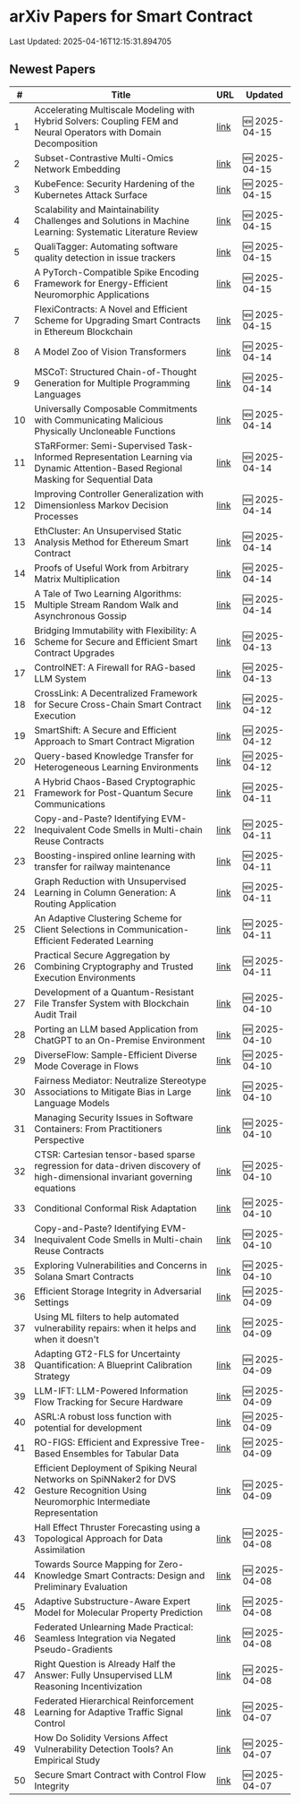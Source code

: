 # arXiv Papers for Smart Contract

Last Updated: 2025-04-16T12:15:31.894705

## Newest Papers

|\#|Title|URL|Updated|
|---|---|---|---|
|1|Accelerating Multiscale Modeling with Hybrid Solvers: Coupling FEM and Neural Operators with Domain Decomposition|[link](http://arxiv.org/abs/2504.11383v1)|🆕 2025-04-15|
|2|Subset-Contrastive Multi-Omics Network Embedding|[link](http://arxiv.org/abs/2504.11321v1)|🆕 2025-04-15|
|3|KubeFence: Security Hardening of the Kubernetes Attack Surface|[link](http://arxiv.org/abs/2504.11126v1)|🆕 2025-04-15|
|4|Scalability and Maintainability Challenges and Solutions in Machine Learning: Systematic Literature Review|[link](http://arxiv.org/abs/2504.11079v1)|🆕 2025-04-15|
|5|QualiTagger: Automating software quality detection in issue trackers|[link](http://arxiv.org/abs/2504.11053v1)|🆕 2025-04-15|
|6|A PyTorch-Compatible Spike Encoding Framework for Energy-Efficient Neuromorphic Applications|[link](http://arxiv.org/abs/2504.11026v1)|🆕 2025-04-15|
|7|FlexiContracts: A Novel and Efficient Scheme for Upgrading Smart Contracts in Ethereum Blockchain|[link](http://arxiv.org/abs/2504.10811v1)|🆕 2025-04-15|
|8|A Model Zoo of Vision Transformers|[link](http://arxiv.org/abs/2504.10231v1)|🆕 2025-04-14|
|9|MSCoT: Structured Chain-of-Thought Generation for Multiple Programming Languages|[link](http://arxiv.org/abs/2504.10178v1)|🆕 2025-04-14|
|10|Universally Composable Commitments with Communicating Malicious Physically Uncloneable Functions|[link](http://arxiv.org/abs/2504.10120v1)|🆕 2025-04-14|
|11|STaRFormer: Semi-Supervised Task-Informed Representation Learning via Dynamic Attention-Based Regional Masking for Sequential Data|[link](http://arxiv.org/abs/2504.10097v1)|🆕 2025-04-14|
|12|Improving Controller Generalization with Dimensionless Markov Decision Processes|[link](http://arxiv.org/abs/2504.10006v1)|🆕 2025-04-14|
|13|EthCluster: An Unsupervised Static Analysis Method for Ethereum Smart Contract|[link](http://arxiv.org/abs/2504.09977v1)|🆕 2025-04-14|
|14|Proofs of Useful Work from Arbitrary Matrix Multiplication|[link](http://arxiv.org/abs/2504.09971v1)|🆕 2025-04-14|
|15|A Tale of Two Learning Algorithms: Multiple Stream Random Walk and Asynchronous Gossip|[link](http://arxiv.org/abs/2504.09792v1)|🆕 2025-04-14|
|16|Bridging Immutability with Flexibility: A Scheme for Secure and Efficient Smart Contract Upgrades|[link](http://arxiv.org/abs/2504.09652v1)|🆕 2025-04-13|
|17|ControlNET: A Firewall for RAG-based LLM System|[link](http://arxiv.org/abs/2504.09593v1)|🆕 2025-04-13|
|18|CrossLink: A Decentralized Framework for Secure Cross-Chain Smart Contract Execution|[link](http://arxiv.org/abs/2504.09319v1)|🆕 2025-04-12|
|19|SmartShift: A Secure and Efficient Approach to Smart Contract Migration|[link](http://arxiv.org/abs/2504.09315v1)|🆕 2025-04-12|
|20|Query-based Knowledge Transfer for Heterogeneous Learning Environments|[link](http://arxiv.org/abs/2504.09205v1)|🆕 2025-04-12|
|21|A Hybrid Chaos-Based Cryptographic Framework for Post-Quantum Secure Communications|[link](http://arxiv.org/abs/2504.08618v1)|🆕 2025-04-11|
|22|Copy-and-Paste? Identifying EVM-Inequivalent Code Smells in Multi-chain Reuse Contracts|[link](http://arxiv.org/abs/2504.07589v2)|🆕 2025-04-11|
|23|Boosting-inspired online learning with transfer for railway maintenance|[link](http://arxiv.org/abs/2504.08554v1)|🆕 2025-04-11|
|24|Graph Reduction with Unsupervised Learning in Column Generation: A Routing Application|[link](http://arxiv.org/abs/2504.08401v1)|🆕 2025-04-11|
|25|An Adaptive Clustering Scheme for Client Selections in Communication-Efficient Federated Learning|[link](http://arxiv.org/abs/2504.08356v1)|🆕 2025-04-11|
|26|Practical Secure Aggregation by Combining Cryptography and Trusted Execution Environments|[link](http://arxiv.org/abs/2504.08325v1)|🆕 2025-04-11|
|27|Development of a Quantum-Resistant File Transfer System with Blockchain Audit Trail|[link](http://arxiv.org/abs/2504.07938v1)|🆕 2025-04-10|
|28|Porting an LLM based Application from ChatGPT to an On-Premise Environment|[link](http://arxiv.org/abs/2504.07907v1)|🆕 2025-04-10|
|29|DiverseFlow: Sample-Efficient Diverse Mode Coverage in Flows|[link](http://arxiv.org/abs/2504.07894v1)|🆕 2025-04-10|
|30|Fairness Mediator: Neutralize Stereotype Associations to Mitigate Bias in Large Language Models|[link](http://arxiv.org/abs/2504.07787v1)|🆕 2025-04-10|
|31|Managing Security Issues in Software Containers: From Practitioners Perspective|[link](http://arxiv.org/abs/2504.07707v1)|🆕 2025-04-10|
|32|CTSR: Cartesian tensor-based sparse regression for data-driven discovery of high-dimensional invariant governing equations|[link](http://arxiv.org/abs/2504.07618v1)|🆕 2025-04-10|
|33|Conditional Conformal Risk Adaptation|[link](http://arxiv.org/abs/2504.07611v1)|🆕 2025-04-10|
|34|Copy-and-Paste? Identifying EVM-Inequivalent Code Smells in Multi-chain Reuse Contracts|[link](http://arxiv.org/abs/2504.07589v1)|🆕 2025-04-10|
|35|Exploring Vulnerabilities and Concerns in Solana Smart Contracts|[link](http://arxiv.org/abs/2504.07419v1)|🆕 2025-04-10|
|36|Efficient Storage Integrity in Adversarial Settings|[link](http://arxiv.org/abs/2504.07041v1)|🆕 2025-04-09|
|37|Using ML filters to help automated vulnerability repairs: when it helps and when it doesn't|[link](http://arxiv.org/abs/2504.07027v1)|🆕 2025-04-09|
|38|Adapting GT2-FLS for Uncertainty Quantification: A Blueprint Calibration Strategy|[link](http://arxiv.org/abs/2504.07017v1)|🆕 2025-04-09|
|39|LLM-IFT: LLM-Powered Information Flow Tracking for Secure Hardware|[link](http://arxiv.org/abs/2504.07015v1)|🆕 2025-04-09|
|40|ASRL:A robust loss function with potential for development|[link](http://arxiv.org/abs/2504.06935v1)|🆕 2025-04-09|
|41|RO-FIGS: Efficient and Expressive Tree-Based Ensembles for Tabular Data|[link](http://arxiv.org/abs/2504.06927v1)|🆕 2025-04-09|
|42|Efficient Deployment of Spiking Neural Networks on SpiNNaker2 for DVS Gesture Recognition Using Neuromorphic Intermediate Representation|[link](http://arxiv.org/abs/2504.06748v1)|🆕 2025-04-09|
|43|Hall Effect Thruster Forecasting using a Topological Approach for Data Assimilation|[link](http://arxiv.org/abs/2504.06157v1)|🆕 2025-04-08|
|44|Towards Source Mapping for Zero-Knowledge Smart Contracts: Design and Preliminary Evaluation|[link](http://arxiv.org/abs/2504.04322v2)|🆕 2025-04-08|
|45|Adaptive Substructure-Aware Expert Model for Molecular Property Prediction|[link](http://arxiv.org/abs/2504.05844v1)|🆕 2025-04-08|
|46|Federated Unlearning Made Practical: Seamless Integration via Negated Pseudo-Gradients|[link](http://arxiv.org/abs/2504.05822v1)|🆕 2025-04-08|
|47|Right Question is Already Half the Answer: Fully Unsupervised LLM Reasoning Incentivization|[link](http://arxiv.org/abs/2504.05812v1)|🆕 2025-04-08|
|48|Federated Hierarchical Reinforcement Learning for Adaptive Traffic Signal Control|[link](http://arxiv.org/abs/2504.05553v1)|🆕 2025-04-07|
|49|How Do Solidity Versions Affect Vulnerability Detection Tools? An Empirical Study|[link](http://arxiv.org/abs/2504.05515v1)|🆕 2025-04-07|
|50|Secure Smart Contract with Control Flow Integrity|[link](http://arxiv.org/abs/2504.05509v1)|🆕 2025-04-07|
